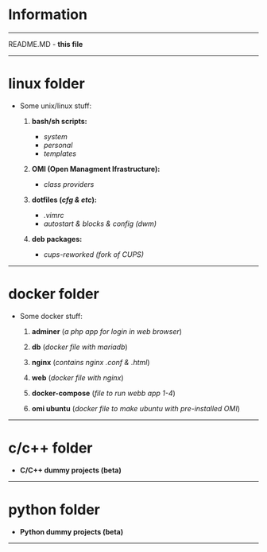 # Information
***
README.MD - **this file**
***
# linux folder

+ Some unix/linux stuff:
    1. **bash/sh scripts:**
        - *system*
        - *personal*
        - *templates*

    2. **OMI (**Open Managment Ifrastructure**):**
        - *class providers*

    3. **dotfiles (*cfg & etc*):**
        - *.vimrc*
        - *autostart & blocks & config (*dwm*)*

    4. **deb packages:**
        - *cups-reworked (*fork of CUPS*)*

***
# docker folder

+ Some docker stuff:

    1. **adminer** (*a php app for login in web browser*)

    2. **db** (*docker file with mariadb*)

    3. **nginx** (*contains nginx .conf & .html*)

    4. **web** (*docker file with nginx*)

    5. **docker-compose** (*file to run webb app 1-4*)

    6. **omi ubuntu** (*docker file to make ubuntu with pre-installed OMI*) 
***
# c/c++ folder

+ **C/C++ dummy projects (beta)**
***
# python folder

+ **Python dummy projects (beta)**
***
